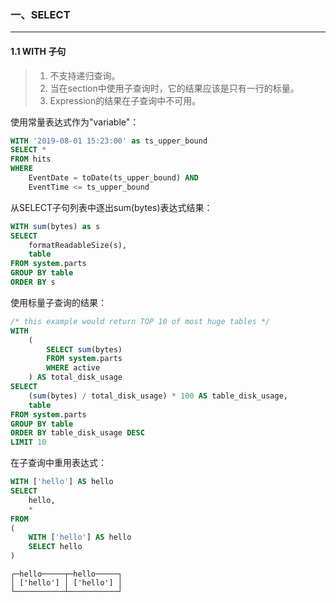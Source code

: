 ### 一、SELECT

---

#### 1.1 WITH 子句

>1. 不支持递归查询。
>2. 当在section中使用子查询时，它的结果应该是只有一行的标量。
>3. Expression的结果在子查询中不可用。

使用常量表达式作为"variable"：

```sql
WITH '2019-08-01 15:23:00' as ts_upper_bound
SELECT *
FROM hits
WHERE
    EventDate = toDate(ts_upper_bound) AND
    EventTime <= ts_upper_bound
```

从SELECT子句列表中逐出sum(bytes)表达式结果：

```sql
WITH sum(bytes) as s
SELECT
    formatReadableSize(s),
    table
FROM system.parts
GROUP BY table
ORDER BY s
```

使用标量子查询的结果：

```sql
/* this example would return TOP 10 of most huge tables */
WITH
    (
        SELECT sum(bytes)
        FROM system.parts
        WHERE active
    ) AS total_disk_usage
SELECT
    (sum(bytes) / total_disk_usage) * 100 AS table_disk_usage,
    table
FROM system.parts
GROUP BY table
ORDER BY table_disk_usage DESC
LIMIT 10
```

在子查询中重用表达式：

```sql
WITH ['hello'] AS hello
SELECT
    hello,
    *
FROM
(
    WITH ['hello'] AS hello
    SELECT hello
)
```

```
┌─hello─────┬─hello─────┐
│ ['hello'] │ ['hello'] │
└───────────┴───────────┘
```

















































































